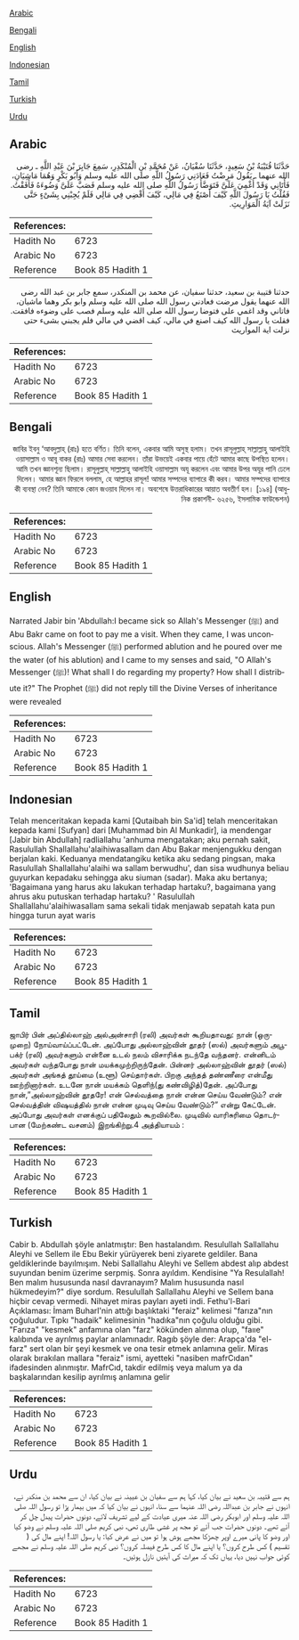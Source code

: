 [Arabic](#arabic)

[Bengali](#bengali)

[English](#english)

[Indonesian](#indonesian)

[Tamil](#tamil)

[Turkish](#turkish)

[Urdu](#urdu)

## Arabic


<div dir="rtl" lang="ar" style={{fontSize:'larger',backgroundColor:'#f8f9fa',padding:20}}>
حَدَّثَنَا قُتَيْبَةُ بْنُ سَعِيدٍ، حَدَّثَنَا سُفْيَانُ، عَنْ مُحَمَّدِ بْنِ الْمُنْكَدِرِ، سَمِعَ جَابِرَ بْنَ عَبْدِ اللَّهِ ـ رضى الله عنهما ـ يَقُولُ مَرِضْتُ فَعَادَنِي رَسُولُ اللَّهِ صلى الله عليه وسلم وَأَبُو بَكْرٍ وَهُمَا مَاشِيَانِ، فَأَتَانِي وَقَدْ أُغْمِيَ عَلَىَّ فَتَوَضَّأَ رَسُولُ اللَّهِ صلى الله عليه وسلم فَصَبَّ عَلَىَّ وَضُوءَهُ فَأَفَقْتُ‏.‏ فَقُلْتُ يَا رَسُولَ اللَّهِ كَيْفَ أَصْنَعُ فِي مَالِي، كَيْفَ أَقْضِي فِي مَالِي فَلَمْ يُجِبْنِي بِشَىْءٍ حَتَّى نَزَلَتْ آيَةُ الْمَوَارِيثِ‏.‏
</div>
<div style={{backgroundColor:'#f8f9fa',padding:20, marginBottom: 10}}><table> <thead> <tr> <th>References:</th> <th></th> </tr> </thead> <tbody><tr><td>Hadith No</td><td>6723</td></tr><tr><td>Arabic No</td><td>6723</td></tr><tr><td>Reference</td><td>Book 85 Hadith 1</td></tr></tbody></table></div>


<div dir="rtl" lang="ar" style={{fontSize:'larger',backgroundColor:'#f8f9fa',padding:20}}>
حدثنا قتيبة بن سعيد، حدثنا سفيان، عن محمد بن المنكدر، سمع جابر بن عبد الله رضى الله عنهما يقول مرضت فعادني رسول الله صلى الله عليه وسلم وابو بكر وهما ماشيان، فاتاني وقد اغمي على فتوضا رسول الله صلى الله عليه وسلم فصب على وضوءه فافقت. فقلت يا رسول الله كيف اصنع في مالي، كيف اقضي في مالي فلم يجبني بشىء حتى نزلت اية المواريث
</div>
<div style={{backgroundColor:'#f8f9fa',padding:20, marginBottom: 10}}><table> <thead> <tr> <th>References:</th> <th></th> </tr> </thead> <tbody><tr><td>Hadith No</td><td>6723</td></tr><tr><td>Arabic No</td><td>6723</td></tr><tr><td>Reference</td><td>Book 85 Hadith 1</td></tr></tbody></table></div>

## Bengali


<div dir="rtl" lang="bn" style={{fontSize:'larger',backgroundColor:'#f8f9fa',padding:20}}>
জাবির ইবনু ‘আবদুল্লাহ্ (রাঃ) হতে বর্ণিত। তিনি বলেন, একবার আমি অসুস্থ হলাম। তখন রাসূলুল্লাহ্ সাল্লাল্লাহু আলাইহি ওয়াসাল্লাম ও আবূ বাকর (রাঃ) আমার সেবা করলেন। তাঁরা উভয়েই একবার পায়ে হেঁটে আমার কাছে উপস্থিত হলেন। আমি তখন জ্ঞানশূন্য ছিলাম। রাসূলুল্লাহ্ সাল্লাল্লাহু আলাইহি ওয়াসাল্লাম অযূ করলেন এবং আমার উপর অযূর পানি ঢেলে দিলেন। আমার জ্ঞান ফিরলে বললাম, হে আল্লাহর রাসূল! আমার সম্পদের ব্যাপারে কী করব। আমার সম্পদের ব্যাপারে কী ব্যবস্থা নেব? তিনি আমাকে কোন জওয়াব দিলেন না। অবশেষে উত্তরাধিকারের আয়াত অবতীর্ণ হল। [১৯৪] (আধুনিক প্রকাশনী- ৬২৫৬, ইসলামিক ফাউন্ডেশন)
</div>
<div style={{backgroundColor:'#f8f9fa',padding:20, marginBottom: 10}}><table> <thead> <tr> <th>References:</th> <th></th> </tr> </thead> <tbody><tr><td>Hadith No</td><td>6723</td></tr><tr><td>Arabic No</td><td>6723</td></tr><tr><td>Reference</td><td>Book 85 Hadith 1</td></tr></tbody></table></div>

## English


<div dir="ltr" lang="en" style={{fontSize:'larger',backgroundColor:'#f8f9fa',padding:20}}>
Narrated Jabir bin 'Abdullah:I became sick so Allah's Messenger (ﷺ) and Abu Bakr came on foot to pay me a visit. When they came, I was unconscious. Allah's Messenger (ﷺ) performed ablution and he poured over me the water (of his ablution) and I came to my senses and said, "O Allah's Messenger (ﷺ)! What shall I do regarding my property? How shall I distribute it?" The Prophet (ﷺ) did not reply till the Divine Verses of inheritance were revealed
</div>
<div style={{backgroundColor:'#f8f9fa',padding:20, marginBottom: 10}}><table> <thead> <tr> <th>References:</th> <th></th> </tr> </thead> <tbody><tr><td>Hadith No</td><td>6723</td></tr><tr><td>Arabic No</td><td>6723</td></tr><tr><td>Reference</td><td>Book 85 Hadith 1</td></tr></tbody></table></div>

## Indonesian


<div dir="ltr" lang="id" style={{fontSize:'larger',backgroundColor:'#f8f9fa',padding:20}}>
Telah menceritakan kepada kami [Qutaibah bin Sa'id] telah menceritakan kepada kami [Sufyan] dari [Muhammad bin Al Munkadir], ia mendengar [Jabir bin Abdullah] radliallahu 'anhuma mengatakan; aku pernah sakit, Rasulullah Shallallahu'alaihiwasallam dan Abu Bakar menjengukku dengan berjalan kaki. Keduanya mendatangiku ketika aku sedang pingsan, maka Rasulullah Shallallahu'alaihi wa sallam berwudhu', dan sisa wudhunya beliau guyurkan kepadaku sehingga aku siuman (sadar). Maka aku bertanya; 'Bagaimana yang harus aku lakukan terhadap hartaku?, bagaimana yang ahrus aku putuskan terhadap hartaku? ' Rasulullah Shallallahu'alaihiwasallam sama sekali tidak menjawab sepatah kata pun hingga turun ayat waris
</div>
<div style={{backgroundColor:'#f8f9fa',padding:20, marginBottom: 10}}><table> <thead> <tr> <th>References:</th> <th></th> </tr> </thead> <tbody><tr><td>Hadith No</td><td>6723</td></tr><tr><td>Arabic No</td><td>6723</td></tr><tr><td>Reference</td><td>Book 85 Hadith 1</td></tr></tbody></table></div>

## Tamil


<div dir="ltr" lang="ta" style={{fontSize:'larger',backgroundColor:'#f8f9fa',padding:20}}>
ஜாபிர் பின் அப்தில்லாஹ் அல்அன்சாரி (ரலி) அவர்கள் கூறியதாவது: நான் (ஒருமுறை) நோய்வாய்ப்பட்டேன். அப்போது அல்லாஹ்வின் தூதர் (ஸல்) அவர்களும் அபூபக்ர் (ரலி) அவர்களும் என்னை உடல் நலம் விசாரிக்க நடந்தே வந்தனர். என்னிடம் அவர்கள் வந்தபோது நான் மயக்கமுற்றிருந்தேன். பின்னர் அல்லாஹ்வின் தூதர் (ஸல்) அவர்கள் அங்கத் தூய்மை (உளூ) செய்தார்கள். பிறகு அந்தத் தண்ணீரை என்மீது ஊற்றினார்கள். உடனே நான் மயக்கம் தெளிந்(து கண்விழித்)தேன். அப்போது நான்,”அல்லாஹ்வின் தூதரே! என் செல்வத்தை நான் என்ன செய்ய வேண்டும்? என் செல்வத்தின் விஷயத்தில் நான் என்ன முடிவு செய்ய வேண்டும்?” என்று கேட்டேன். அப்போது அவர்கள் எனக்குப் பதிலேதும் கூறவில்லை. முடிவில் வாரிசுரிமை தொடர்பான (மேற்கண்ட வசனம்) இறங்கிற்று.4 அத்தியாயம் :
</div>
<div style={{backgroundColor:'#f8f9fa',padding:20, marginBottom: 10}}><table> <thead> <tr> <th>References:</th> <th></th> </tr> </thead> <tbody><tr><td>Hadith No</td><td>6723</td></tr><tr><td>Arabic No</td><td>6723</td></tr><tr><td>Reference</td><td>Book 85 Hadith 1</td></tr></tbody></table></div>

## Turkish


<div dir="ltr" lang="tr" style={{fontSize:'larger',backgroundColor:'#f8f9fa',padding:20}}>
Cabir b. Abdullah şöyle anlatmıştır: Ben hastalandım. Resulullah Sallallahu Aleyhi ve Sellem ile Ebu Bekir yürüyerek beni ziyarete geldiler. Bana geldiklerinde bayılmışım. Nebi Sallallahu Aleyhi ve Sellem abdest alıp abdest suyundan benim üzerime serpmiş. Sonra ayıldım. Kendisine "Ya Resulallah! Ben malım hususunda nasıl davranayım? Malım hususunda nasıl hükmedeyim?" diye sordum. Resulullah Sallallahu Aleyhi ve Sellem bana hiçbir cevap vermedi. Nihayet miras payları ayeti indi. Fethu'l-Bari Açıklaması: İmam Buharl'nin attığı başlıktaki "feraiz" kelimesi "farıza"nın çoğuludur. Tıpkı "hadaik" kelimesinin "hadıka"nın çoğulu olduğu gibi. "Farıza" "kesmek" anfamına olan "farz" kökünden alınma olup, "faııe" kalıbında ve ayrılmış paylar anlamınadır. Ragıb şöyle der: Arapça'da "el-farz" sert olan bir şeyi kesmek ve ona tesir etmek anlamına gelir. Miras olarak bırakılan mallara "feraiz" ismi, ayetteki "nasiben mafrCıdan" ifadesinden alınmıştır. MafrCıd, takdir edilmiş veya malum ya da başkalarından kesilip ayrılmış anlamına gelir
</div>
<div style={{backgroundColor:'#f8f9fa',padding:20, marginBottom: 10}}><table> <thead> <tr> <th>References:</th> <th></th> </tr> </thead> <tbody><tr><td>Hadith No</td><td>6723</td></tr><tr><td>Arabic No</td><td>6723</td></tr><tr><td>Reference</td><td>Book 85 Hadith 1</td></tr></tbody></table></div>

## Urdu


<div dir="rtl" lang="ur" style={{fontSize:'larger',backgroundColor:'#f8f9fa',padding:20}}>
ہم سے قتیبہ بن سعید نے بیان کیا، کہا ہم سے سفیان بن عیینہ نے بیان کیا، ان سے محمد بن منکدر نے، انہوں نے جابر بن عبداللہ رضی اللہ عنہما سے سنا، انہوں نے بیان کیا کہ میں بیمار پڑا تو رسول اللہ صلی اللہ علیہ وسلم اور ابوبکر رضی اللہ عنہ میری عیادت کے لیے تشریف لائے، دونوں حضرات پیدل چل کر آئے تھے۔ دونوں حضرات جب آئے تو مجھ پر غشی طاری تھی، نبی کریم صلی اللہ علیہ وسلم نے وضو کیا اور وضو کا پانی میرے اوپر چھڑکا مجھے ہوش ہوا تو میں نے عرض کیا: یا رسول اللہ! اپنے مال کی ( تقسیم ) کس طرح کروں؟ یا اپنے مال کا کس طرح فیصلہ کروں؟ نبی کریم صلی اللہ علیہ وسلم نے مجھے کوئی جواب نہیں دیا، یہاں تک کہ میراث کی آیتیں نازل ہوئیں۔
</div>
<div style={{backgroundColor:'#f8f9fa',padding:20, marginBottom: 10}}><table> <thead> <tr> <th>References:</th> <th></th> </tr> </thead> <tbody><tr><td>Hadith No</td><td>6723</td></tr><tr><td>Arabic No</td><td>6723</td></tr><tr><td>Reference</td><td>Book 85 Hadith 1</td></tr></tbody></table></div>